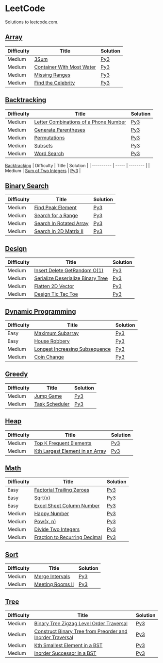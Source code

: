 LeetCode
========
Solutions to leetcode.com.

[Array](https://leetcode.com/tag/array/)
--------

| Difficulty | Title | Solution |
| ---------- | ----- | -------- |
| Medium | [3Sum](https://leetcode.com/problems/3sum/) | [Py3](./algorithms/array/3sum.py) |
| Medium | [Container With Most Water](https://leetcode.com/problems/container-with-most-water/) | [Py3](./algorithms/array/containerWithMostWater.py) |
| Medium | [Missing Ranges](https://leetcode.com/problems/missing-ranges/) | [Py3](./algorithms/array/missing-ranges.py) |
| Medium | [Find the Celebrity](https://leetcode.com/problems/find-the-celebrity/) | [Py3](./algorithms/array/find-the-celebrity.py) |

[Backtracking](https://leetcode.com/tag/backtracking/)
--------

| Difficulty | Title | Solution |
| ---------- | ----- | -------- |
| Medium | [Letter Combinations of a Phone Number](https://leetcode.com/problems/letter-combinations-of-a-phone-number/) | [Py3](./algorithms/backtracking/letterCombinationsOfAPhoneNumber.py) |
| Medium | [Generate Parentheses](https://leetcode.com/problems/generate-parenthesis/) | [Py3](./algorithms/backtracking/generateParenthesis.py) |
| Medium | [Permutations](https://leetcode.com/problems/permutations/) | [Py3](./algorithms/backtracking/permutations.py) |
| Medium | [Subsets](https://leetcode.com/problems/subsets/) | [Py3](./algorithms/backtracking/subsets.py) |
| Medium | [Word Search](https://leetcode.com/problems/word-search/) | [Py3](./algorithms/backtracking/wordSearch.py) |

[Backtracking](https://leetcode.com/tag/backtracking/)
| Difficulty | Title | Solution |
| ---------- | ----- | -------- |
| Medium | [Sum of Two Integers](https://leetcode.com/problems/sum-of-two-integers/) | [Py3](./algorithms/backtracking/sum-of-two-integers.py) |

[Binary Search](https://leetcode.com/tag/binary-search/)
--------

| Difficulty | Title | Solution |
| ---------- | ----- | -------- |
| Medium | [Find Peak Element](https://leetcode.com/problems/find-peak-element/) | [Py3](./algorithms/binary-search/findPeakElement.py) |
| Medium | [Search for a Range](https://leetcode.com/problems/find-first-and-last-position-of-element-in-sorted-array/) | [Py3](./algorithms/binary-search/searchForARange.py) |
| Medium | [Search In Rotated Array](https://leetcode.com/problems/search-in-rotated-sorted-array/) | [Py3](./algorithms/binary-search/search-in-rotated-sorted-array.py) |
| Medium | [Search In 2D Matrix II](https://leetcode.com/problems/search-a-2d-matrix-ii/) | [Py3](./algorithms/binary-search/search-a-2d-matrix-ii.py) |

[Design](https://leetcode.com/tag/design/)
--------

| Difficulty | Title | Solution |
| ---------- | ----- | -------- |
| Medium | [Insert Delete GetRandom O(1)](https://leetcode.com/problems/insert-delete-getrandom-o1/) | [Py3](./algorithms/design/insert-delete-getrandom-o1.py) |
| Medium | [Serialize Deserialize Binary Tree](https://leetcode.com/problems/serialize-and-deserialize-binary-tree/) | [Py3](./algorithms/design/serialize-and-deserialize-binary-tree.py) |
| Medium | [Flatten 2D Vector](https://leetcode.com/problems/flatten-2d-vector/) | [Py3](./algorithms/design/flatten-2d-vector.py) |
| Medium | [Design Tic Tac Toe](https://leetcode.com/problems/design-tic-tac-toe/) | [Py3](./algorithms/design/design-tic-tac-toe.py) |

[Dynamic Programming](https://leetcode.com/tag/dynamic-programming/)
--------

| Difficulty | Title | Solution |
| ---------- | ----- | -------- |
| Easy | [Maximum Subarray](https://leetcode.com/problems/maximum-subarray/) | [Py3](./algorithms/dynamic-programming/maximum-subarray.py) |
| Easy | [House Robbery](https://leetcode.com/problems/house-robbery/) | [Py3](./algorithms/dynamic-programming/house-robbery.py) |
| Medium | [Longest Increasing Subsequence](https://leetcode.com/problems/longest-increasing-subsequence/) | [Py3](./algorithms/dynamic-programming/longest-increasing-subsequence.py) |
| Medium | [Coin Change](https://leetcode.com/problems/coin-change/) | [Py3](./algorithms/dynamic-programming/coin-change.py) |

[Greedy](https://leetcode.com/tag/greedy/)
--------

| Difficulty | Title | Solution |
| ---------- | ----- | -------- |
| Medium | [Jump Game](https://leetcode.com/problems/jump-game/) | [Py3](./algorithms/heap/jump-game.py) |
| Medium | [Task Scheduler](https://leetcode.com/problems/task-scheduler/) | [Py3](./algorithms/heap/task-scheduler.py) |

[Heap](https://leetcode.com/tag/heap/)
--------

| Difficulty | Title | Solution |
| ---------- | ----- | -------- |
| Medium | [Top K Frequent Elements](https://leetcode.com/problems/top-k-frequent-elements/) | [Py3](./algorithms/heap/topKFrequentElements.py) |
| Medium | [Kth Largest Element in an Array](https://leetcode.com/problems/kth-largest-element-in-an-array/) | [Py3](./algorithms/heap/kthLargestElementInArray.py) |

[Math](https://leetcode.com/tag/math/)
--------

| Difficulty | Title | Solution |
| ---------- | ----- | -------- |
| Easy | [Factorial Trailing Zeroes](https://leetcode.com/problems/factorial-trailing-zeroes/) | [Py3](./algorithms/math/factorial-trailing-zeroes.py) |
| Easy | [Sqrt(x)](https://leetcode.com/problems/sqrtx/) | [Py3](./algorithms/math/sqrtx.py) |
| Easy | [Excel Sheet Column Number](https://leetcode.com/problems/excel-sheet-column-number/) | [Py3](./algorithms/math/excel-sheet-column-number.py) |
| Medium | [Happy Number](https://leetcode.com/problems/happy-number/) | [Py3](./algorithms/math/happyNumber.py) |
| Medium | [Pow(x, n)](https://leetcode.com/problems/powx-n/) | [Py3](./algorithms/math/powx-n.py) |
| Medium | [Divide Two Integers](https://leetcode.com/problems/divide-two-integers/) | [Py3](./algorithms/math/divide-two-integers.py) |
| Medium | [Fraction to Recurring Decimal](https://leetcode.com/problems/fraction-to-recurring-decimal/) | [Py3](./algorithms/math/fraction-to-recurring-decimal.py) |

[Sort](https://leetcode.com/tag/sort/)
--------

| Difficulty | Title | Solution |
| ---------- | ----- | -------- |
| Medium | [Merge Intervals](https://leetcode.com/problems/merge-intervals/) | [Py3](./algorithms/sort/merge-intervals.py) |
| Medium | [Meeting Rooms II](https://leetcode.com/problems/meeting-rooms-ii/) | [Py3](./algorithms/sort/meeting-rooms-ii.py) |

[Tree](https://leetcode.com/tag/tree/)
--------

| Difficulty | Title | Solution |
| ---------- | ----- | -------- |
| Medium | [Binary Tree Zigzag Level Order Traversal](https://leetcode.com/problems/binary-tree-zigzag-level-order-traversal/) | [Py3](./algorithms/tree/binaryTreeZigZagLevelOrderTraversal.py) |
| Medium | [Construct Binary Tree from Preorder and Inorder Traversal](https://leetcode.com/problems/construct-binary-tree-from-preorder-and-inorder-traversal/) | [Py3](./algorithms/tree/constructBinaryTreeFromInorderAndPreorder.py) |
| Medium | [Kth Smallest Element in a BST](https://leetcode.com/problems/kth-smallest-element-in-a-bst/) | [Py3](./algorithms/tree/kthSmallestElementInBst.py) |
| Medium | [Inorder Successor in a BST](https://leetcode.com/problems/inorder-successor-in-bst/) | [Py3](./algorithms/tree/inorder-successor-in-bst.py) |
